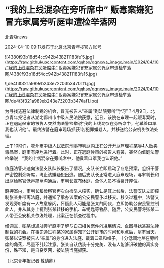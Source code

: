 # “我的上线混杂在旁听席中” 贩毒案嫌犯冒充家属旁听庭审遭检举落网

[](https://news.qq.com/omn/author/8QMZ3H9b7YIZvT0%3D)

[北青Qnews](https://news.qq.com/omn/author/8QMZ3H9b7YIZvT0%3D)

2024-04-10 09:17发布于北京北京青年报官方账号

![4380f93b18d54cc942b438211183fe15.jpg](https://raw.githubusercontent.com/qqhsx/qqnews_image/main/2024/04/10/“我的上线混杂在旁听席中” 贩毒案嫌犯冒充家属旁听庭审遭检举落网/4380f93b18d54cc942b438211183fe15.jpg)

![de4f3f321a989eb243e72203b3470af1.jpg](https://raw.githubusercontent.com/qqhsx/qqnews_image/main/2024/04/10/“我的上线混杂在旁听席中” 贩毒案嫌犯冒充家属旁听庭审遭检举落网/de4f3f321a989eb243e72203b3470af1.jpg)

为寻找逃避法律制裁的机会，冒充被告人“亲属”到法院旁听“学习”？4月9日，北京青年报记者从湖北鄂州市中级人民法院获悉，近日，该院在审理一起贩毒案时，正在退庭候审的被告人突然向法警检举说“我的上线混杂在旁听席中，他戴着口罩我也认识他”。最终法警在庭审现场抓获1名犯罪嫌疑人，并移送给公安机关依法处理。

上午10时许，鄂州市中级人民法院刑事审判庭内正在公开开庭审理程某等4人贩卖毒品案，庭审有序地进行着。此时，正在退庭候审的被告人程某，突然向值庭法警检举说：“我的上线混杂在旁听席中，他戴着口罩我也认识他。”

值庭法警火速向法警支队队长报告了情况，支队长立即启动了应急预案，组织干警严密控制旁听席，防止该嫌疑犯出逃。随后支队长正常进入庭审现场，与审判长和出庭检察官低声简单沟通后，审判长宣布休庭，全体人员不得离开座位。

羁押室内，审判长和检察官再次向检举人核实，确认是其上线后，法警支队立即控制张某并带离法庭，并通知了承办该案的公安民警予以移交。移交过程中，法警又发现旁听席有一人故意躲闪，怀疑此人可能是张某的同伙，立即协助公安民警控制此人，并从其身上搜到张某转移的手机、车钥匙等物品。随后，公安民警将张某二人带至公安机关依法处理，此案正在侦查过程中。

经调查，张某想通过旁听庭审了解与自己相关案件的进展情况，企图寻找逃避法律制裁的机会。在事先通过程某的家属得知了公开庭审的时间和地点后，庭审当天，张某以该案被告人“亲属”的身份进入法庭，戴着口罩和帽子，十分低调地坐在旁听席的角落，尽量不引起注意。张某自认伪装十分完美，没有人能够识破他的真实身份，殊不知，是自投罗网，被法院当庭抓获。

（北京青年报记者 戴幼卿）

